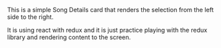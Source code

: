 This is a simple Song Details card that renders the selection from the left side to the right.

It is using react with redux and it is just practice playing with the redux library and rendering content to the screen.
